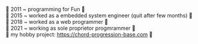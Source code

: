 🌱 2011 ~ programming for Fun 🌱<br/>
🌱 2015 ~ worked as a embedded system engineer (quit after few months) 🌱<br/>
🌱 2018 ~ worked as a web programmer 🌱<br/>
🌱 2021 ~ working as sole proprietor progmrammer 🌱<br/>
🌱 my hobby project: https://chord-progression-base.com 🌱<br/>
